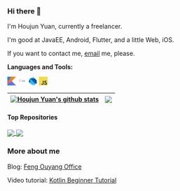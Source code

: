 ### Hi there 👋

I'm Houjun Yuan, currently a freelancer.

I'm good at JavaEE, Android, Flutter, and a little Web, iOS.

If you want to contact me, [email](mailto:ouyangfeng2016@gamil.com) me, please.
  
**Languages and Tools:**  

<code><img height="20" src="https://raw.githubusercontent.com/github/explore/80688e429a7d4ef2fca1e82350fe8e3517d3494d/topics/kotlin/kotlin.png"></code>
<code><img height="20" src="https://raw.githubusercontent.com/github/explore/80688e429a7d4ef2fca1e82350fe8e3517d3494d/topics/java/java.png"></code>
<code><img height="20" src="https://raw.githubusercontent.com/github/explore/80688e429a7d4ef2fca1e82350fe8e3517d3494d/topics/dart/dart.png"></code>
<code><img height="20" src="https://raw.githubusercontent.com/github/explore/5c058a388828bb5fde0bcafd4bc867b5bb3f26f3/topics/javascript/javascript.png"></code>
   
| <a href="https://github.com/anuraghazra/github-readme-stats"><img align="center" src="https://github-readme-stats.vercel.app/api?username=yuanhoujun&show_icons=true&include_all_commits=true&theme=Gradient&hide_border=true" alt="Houjun Yuan's github stats" /></a> | <a href="https://github.com/anuraghazra/github-readme-stats"><img align="center" src="https://github-readme-stats.vercel.app/api/top-langs/?username=yuanhoujun&layout=compact&theme=Gradient&hide_border=true" /></a> |
| ------------- | ------------- |

#### Top Repositories


<a href="https://github.com/yuanhoujun/Snake">
  <img align="center" src="https://github-readme-stats.vercel.app/api/pin/?username=yuanhoujun&repo=Snake&theme=buefy" />
</a>

<a href="https://github.com/yuanhoujun/java-dynamic-proxy">
  <img align="center" src="https://github-readme-stats.vercel.app/api/pin/?username=yuanhoujun&repo=java-dynamic-proxy&theme=buefy" />
</a>

### More about me
Blog: [Feng Ouyang Office](https://www.jianshu.com/u/db019edd34b4)

Video tutorial: [Kotlin Beginner Tutorial](https://study.163.com/course/introduction/1005686004.htm?inLoc=ss_ssjg_tjlb_Kotlin)
